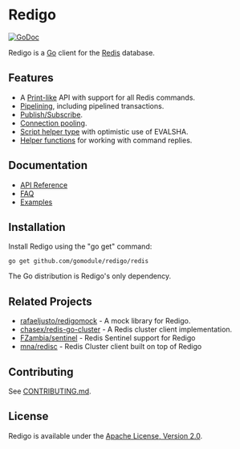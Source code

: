 Redigo
======

[![GoDoc](https://godoc.org/github.com/gomodule/redigo/redis?status.svg)](https://pkg.go.dev/github.com/gomodule/redigo/redis)

Redigo is a [Go](http://golang.org/) client for the [Redis](http://redis.io/) database.

Features
-------

* A [Print-like](https://pkg.go.dev/github.com/gomodule/redigo/redis#hdr-Executing_Commands) API with support for all Redis commands.
* [Pipelining](https://pkg.go.dev/github.com/gomodule/redigo/redis#hdr-Pipelining), including pipelined transactions.
* [Publish/Subscribe](https://pkg.go.dev/github.com/gomodule/redigo/redis#hdr-Publish_and_Subscribe).
* [Connection pooling](https://pkg.go.dev/github.com/gomodule/redigo/redis#Pool).
* [Script helper type](https://pkg.go.dev/github.com/gomodule/redigo/redis#Script) with optimistic use of EVALSHA.
* [Helper functions](https://pkg.go.dev/github.com/gomodule/redigo/redis#hdr-Reply_Helpers) for working with command replies.

Documentation
-------------

- [API Reference](https://pkg.go.dev/github.com/gomodule/redigo/redis)
- [FAQ](https://github.com/gomodule/redigo/wiki/FAQ)
- [Examples](https://pkg.go.dev/github.com/gomodule/redigo/redis#pkg-examples)

Installation
------------

Install Redigo using the "go get" command:

    go get github.com/gomodule/redigo/redis

The Go distribution is Redigo's only dependency.

Related Projects
----------------

- [rafaeljusto/redigomock](https://pkg.go.dev/github.com/rafaeljusto/redigomock) - A mock library for Redigo.
- [chasex/redis-go-cluster](https://github.com/chasex/redis-go-cluster) - A Redis cluster client implementation.
- [FZambia/sentinel](https://github.com/FZambia/sentinel) - Redis Sentinel support for Redigo
- [mna/redisc](https://github.com/mna/redisc) - Redis Cluster client built on top of Redigo

Contributing
------------

See [CONTRIBUTING.md](https://github.com/gomodule/redigo/blob/master/.github/CONTRIBUTING.md).

License
-------

Redigo is available under the [Apache License, Version 2.0](http://www.apache.org/licenses/LICENSE-2.0.html).
